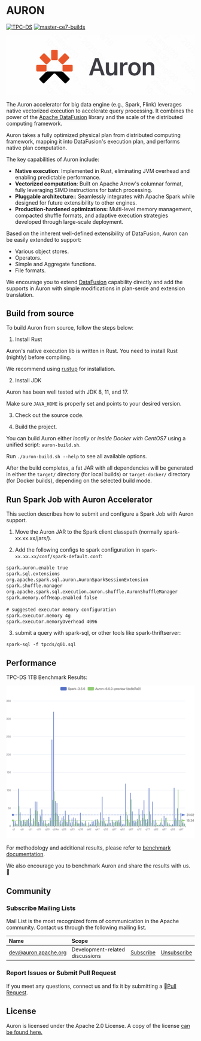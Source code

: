 <!--
- Licensed to the Apache Software Foundation (ASF) under one or more
- contributor license agreements.  See the NOTICE file distributed with
- this work for additional information regarding copyright ownership.
- The ASF licenses this file to You under the Apache License, Version 2.0
- (the "License"); you may not use this file except in compliance with
- the License.  You may obtain a copy of the License at
-
-   http://www.apache.org/licenses/LICENSE-2.0
-
- Unless required by applicable law or agreed to in writing, software
- distributed under the License is distributed on an "AS IS" BASIS,
- WITHOUT WARRANTIES OR CONDITIONS OF ANY KIND, either express or implied.
- See the License for the specific language governing permissions and
- limitations under the License.
-->

# AURON

[![TPC-DS](https://github.com/apache/auron/actions/workflows/tpcds.yml/badge.svg?branch=master)](https://github.com/apache/auron/actions/workflows/tpcds.yml)
[![master-ce7-builds](https://github.com/apache/auron/actions/workflows/build-ce7-releases.yml/badge.svg?branch=master)](https://github.com/apache/auron/actions/workflows/build-ce7-releases.yml)

<p align="center"><img src="./dev/auron-logo.png" /></p>

The Auron accelerator for big data engine (e.g., Spark, Flink) leverages native vectorized execution to accelerate query processing. It combines
the power of the [Apache DataFusion](https://arrow.apache.org/datafusion/) library and the scale of the distributed
computing framework.

Auron takes a fully optimized physical plan from distributed computing framework, mapping it into DataFusion's execution plan, and performs native
plan computation.

The key capabilities of Auron include:

- **Native execution**:  Implemented in Rust, eliminating JVM overhead and enabling predictable performance.
- **Vectorized computation**: Built on Apache Arrow's columnar format, fully leveraging SIMD instructions for batch processing.
- **Pluggable architecture:**: Seamlessly integrates with Apache Spark while designed for future extensibility to other engines.
- **Production-hardened optimizations:** Multi-level memory management, compacted shuffle formats, and adaptive execution strategies developed through large-scale deployment.

Based on the inherent well-defined extensibility of DataFusion, Auron can be easily extended to support:

- Various object stores.
- Operators.
- Simple and Aggregate functions.
- File formats.

We encourage you to extend [DataFusion](https://github.com/apache/arrow-datafusion) capability directly and add the
supports in Auron with simple modifications in plan-serde and extension translation.

## Build from source

To build Auron from source, follow the steps below:

1. Install Rust

Auron's native execution lib is written in Rust. You need to install Rust (nightly) before compiling.

We recommend using [rustup](https://rustup.rs/) for installation.

2. Install JDK

Auron has been well tested with JDK 8, 11, and 17.

Make sure `JAVA_HOME` is properly set and points to your desired version.

3. Check out the source code.

4. Build the project.

You can build Auron either *locally* or *inside Docker with CentOS7* using a unified script: `auron-build.sh`.

Run `./auron-build.sh --help` to see all available options.

After the build completes, a fat JAR with all dependencies will be generated in either the `target/` directory (for local builds)
or `target-docker/` directory (for Docker builds), depending on the selected build mode.

## Run Spark Job with Auron Accelerator

This section describes how to submit and configure a Spark Job with Auron support.

1. Move the Auron JAR to the Spark client classpath (normally spark-xx.xx.xx/jars/).

2. Add the following configs to spark configuration in `spark-xx.xx.xx/conf/spark-default.conf`:

```properties
spark.auron.enable true
spark.sql.extensions org.apache.spark.sql.auron.AuronSparkSessionExtension
spark.shuffle.manager org.apache.spark.sql.execution.auron.shuffle.AuronShuffleManager
spark.memory.offHeap.enabled false

# suggested executor memory configuration
spark.executor.memory 4g
spark.executor.memoryOverhead 4096
```

3. submit a query with spark-sql, or other tools like spark-thriftserver:
```shell
spark-sql -f tpcds/q01.sql
```

## Performance

TPC-DS 1TB Benchmark Results:

![tpcds-benchmark-echarts.png](./benchmark-results/tpcds-benchmark-echarts.png)

For methodology and additional results, please refer to [benchmark documentation](https://auron.apache.org/documents/benchmarks.html).

We also encourage you to benchmark Auron and share the results with us. 🤗

## Community

### Subscribe Mailing Lists

Mail List is the most recognized form of communication in the Apache community.
Contact us through the following mailing list.

| Name                                                       | Scope                           |                                                          |                                                               | 
|:-----------------------------------------------------------|:--------------------------------|:---------------------------------------------------------|:--------------------------------------------------------------|
| [dev@auron.apache.org](mailto:dev@auron.apache.org)  | Development-related discussions | [Subscribe](mailto:dev-subscribe@auron.apache.org)    | [Unsubscribe](mailto:dev-unsubscribe@auron.apache.org)     |


### Report Issues or Submit Pull Request

If you meet any questions, connect us and fix it by submitting a 🔗[Pull Request](https://github.com/apache/auron/pulls).

## License

Auron is licensed under the Apache 2.0 License. A copy of the license
[can be found here.](LICENSE.txt)
